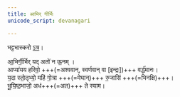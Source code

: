 ```yaml
---
title: आभिर् गीर्भिः
unicode_script: devanagari

---
```


भट्टभास्करो [ऽत्र](https://archive.org/stream/taittiriya/taittiriya_brahmana_bhaskara_03_1-7#page/n393/mode/2up)।

आ॒भिर्गी॒र्भिर् यद् अतो॑ न ऊ॒नम् ।  
आप्या॑यय हरिवो॒ +++(=अश्ववान्, स्वर्णवान् वा [इन्द्रः])+++ वर्द्ध॑मानः।  
य॒दा स्तो॒तृभ्यो॒ महि॑ गो॒त्रा +++(=मेघान्)+++ रु॒जासि॑ +++(=भिनक्षि)+++।  
भू॒यि॒ष्ठ॒भाजो॒ अध॑+++(=अत)+++ ते स्याम।

